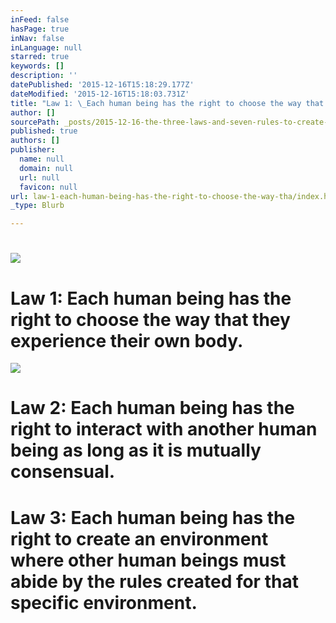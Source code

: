 ```yaml
---
inFeed: false
hasPage: true
inNav: false
inLanguage: null
starred: true
keywords: []
description: ''
datePublished: '2015-12-16T15:18:29.177Z'
dateModified: '2015-12-16T15:18:03.731Z'
title: "Law 1: \_Each human being has the right to choose the way that they experience their own body."
author: []
sourcePath: _posts/2015-12-16-the-three-laws-and-seven-rules-to-create-a-harmonious-planet.md
published: true
authors: []
publisher:
  name: null
  domain: null
  url: null
  favicon: null
url: law-1-each-human-being-has-the-right-to-choose-the-way-tha/index.html
_type: Blurb

---
```

# 

![](https://the-grid-user-content.s3-us-west-2.amazonaws.com/5ee7a68c-9200-4931-bc27-c21963b08a75.png)

# Law 1:  Each human being has the right to choose the way that they experience their own body.
![](https://the-grid-user-content.s3-us-west-2.amazonaws.com/06296383-92ef-4c59-b9a0-bae47b429769.jpg)

# Law 2: Each human being has the right to interact with another human being as long as it is mutually consensual.

# Law 3: Each human being has the right to create an environment where other human beings must abide by the rules created for that specific environment.